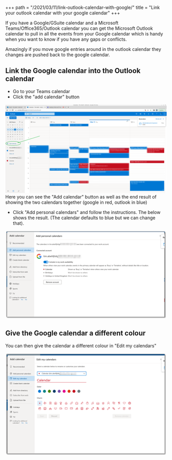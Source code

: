 +++
path = "/2021/03/11/link-outlook-calendar-with-google/"
title = "Link your outlook calendar with your google calendar"
+++

If you have a Google/GSuite calendar and a Microsoft Teams/Office365/Outlook calendar you can get the Microsoft Outlook calendar to pull in all the events from your Google calendar which is handy when you want to know if you have any gaps or conflicts.

Amazingly if you move google entries around in the outlook calendar they changes are pushed back to the google calendar.

## Link the Google calendar into the Outlook calendar

* Go to your Teams calendar
* Click the "add calendar" button

[![Linked calendar with add button](/images/blog/google-teams-calendar/1-add-cal.png)](/images/blog/google-teams-calendar/1-add-cal.png)
Here you can see the "Add calendar" button as well as the end result of showing the two calendars together (google in red, outlook in blue)

* Click "Add personal calendars" and follow the instructions. The below shows the result. (The calendar defaults to blue but we can change that).

[![Add personal calendar screen](/images/blog/google-teams-calendar/2-connect-to-google.png)](/images/blog/google-teams-calendar/2-connect-to-google.png)

## Give the Google calendar a different colour

You can then give the calendar a different colour in "Edit my calendars"

[![Edit calendar colour screen](/images/blog/google-teams-calendar/3-change-colour.png)](/images/blog/google-teams-calendar/3-change-colour.png)
